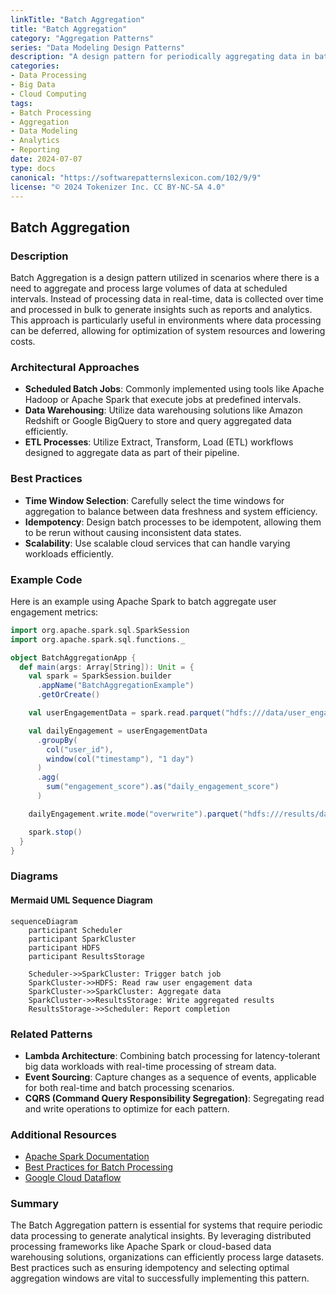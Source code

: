 ```yaml
---
linkTitle: "Batch Aggregation"
title: "Batch Aggregation"
category: "Aggregation Patterns"
series: "Data Modeling Design Patterns"
description: "A design pattern for periodically aggregating data in batches for reporting or analytics purposes."
categories:
- Data Processing
- Big Data
- Cloud Computing
tags:
- Batch Processing
- Aggregation
- Data Modeling
- Analytics
- Reporting
date: 2024-07-07
type: docs
canonical: "https://softwarepatternslexicon.com/102/9/9"
license: "© 2024 Tokenizer Inc. CC BY-NC-SA 4.0"
---
```


## Batch Aggregation

### Description

Batch Aggregation is a design pattern utilized in scenarios where there is a need to aggregate and process large volumes of data at scheduled intervals. Instead of processing data in real-time, data is collected over time and processed in bulk to generate insights such as reports and analytics. This approach is particularly useful in environments where data processing can be deferred, allowing for optimization of system resources and lowering costs.

### Architectural Approaches

- **Scheduled Batch Jobs**: Commonly implemented using tools like Apache Hadoop or Apache Spark that execute jobs at predefined intervals.
- **Data Warehousing**: Utilize data warehousing solutions like Amazon Redshift or Google BigQuery to store and query aggregated data efficiently.
- **ETL Processes**: Utilize Extract, Transform, Load (ETL) workflows designed to aggregate data as part of their pipeline.

### Best Practices

- **Time Window Selection**: Carefully select the time windows for aggregation to balance between data freshness and system efficiency.
- **Idempotency**: Design batch processes to be idempotent, allowing them to be rerun without causing inconsistent data states.
- **Scalability**: Use scalable cloud services that can handle varying workloads efficiently.

### Example Code

Here is an example using Apache Spark to batch aggregate user engagement metrics:

```scala
import org.apache.spark.sql.SparkSession
import org.apache.spark.sql.functions._

object BatchAggregationApp {
  def main(args: Array[String]): Unit = {
    val spark = SparkSession.builder
      .appName("BatchAggregationExample")
      .getOrCreate()

    val userEngagementData = spark.read.parquet("hdfs:///data/user_engagement/")

    val dailyEngagement = userEngagementData
      .groupBy(
        col("user_id"),
        window(col("timestamp"), "1 day")
      )
      .agg(
        sum("engagement_score").as("daily_engagement_score")
      )

    dailyEngagement.write.mode("overwrite").parquet("hdfs:///results/daily_user_engagement/")

    spark.stop()
  }
}
```

### Diagrams

#### Mermaid UML Sequence Diagram

```mermaid
sequenceDiagram
    participant Scheduler
    participant SparkCluster
    participant HDFS
    participant ResultsStorage

    Scheduler->>SparkCluster: Trigger batch job
    SparkCluster->>HDFS: Read raw user engagement data
    SparkCluster->>SparkCluster: Aggregate data
    SparkCluster->>ResultsStorage: Write aggregated results
    ResultsStorage->>Scheduler: Report completion
```

### Related Patterns

- **Lambda Architecture**: Combining batch processing for latency-tolerant big data workloads with real-time processing of stream data.
- **Event Sourcing**: Capture changes as a sequence of events, applicable for both real-time and batch processing scenarios.
- **CQRS (Command Query Responsibility Segregation)**: Segregating read and write operations to optimize for each pattern.

### Additional Resources

- [Apache Spark Documentation](https://spark.apache.org/docs/latest/index.html)
- [Best Practices for Batch Processing](https://aws.amazon.com/big-data/batch-data-processing/)
- [Google Cloud Dataflow](https://cloud.google.com/dataflow/docs/)

### Summary

The Batch Aggregation pattern is essential for systems that require periodic data processing to generate analytical insights. By leveraging distributed processing frameworks like Apache Spark or cloud-based data warehousing solutions, organizations can efficiently process large datasets. Best practices such as ensuring idempotency and selecting optimal aggregation windows are vital to successfully implementing this pattern.
